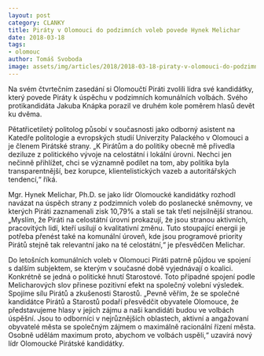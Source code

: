 ```yaml
---
layout: post
category: CLANKY
title: Piráty v Olomouci do podzimních voleb povede Hynek Melichar
date: 2018-03-18
tags: 
- olomouc
author: Tomáš Svoboda
image: assets/img/articles/2018/2018-03-18-piraty-v-olomouci-do-podzimnich-voleb-povede-hynek-melichar.jpg   #751x422 pixelu
---
```

Na svém čtvrtečním zasedání si Olomoučtí Piráti zvolili lídra své kandidátky, který povede Piráty k úspěchu v podzimních komunálních volbách. Svého protikandidáta Jakuba Knápka porazil ve druhém kole poměrem hlasů devět ku dvěma. 

Pětatřicetiletý politolog působí v současnosti jako odborný asistent na Katedře politologie a evropských studií Univerzity Palackého v Olomouci a je členem Pirátské strany. „K Pirátům a do politiky obecně mě přivedla deziluze z politického vývoje na celostátní i lokální úrovni. Nechci jen nečinně přihlížet, chci se významně podílet na tom, aby politika byla transparentnější, bez korupce, klientelistických vazeb a autoritářských tendencí,“ říká.

Mgr. Hynek Melichar, Ph.D. se jako lídr Olomoucké kandidátky rozhodl navázat na úspěch strany z podzimních voleb do poslanecké sněmovny, ve kterých Piráti zaznamenali zisk 10,79% a stali se tak třetí nejsilnější stranou. „Myslím, že Piráti na celostátní úrovni prokazují, že jsou stranou aktivních, pracovitých lidí, kteří usilují o kvalitativní změnu. Tuto stoupající energii je potřeba přenést také na komunální úroveň, kde jsou programové priority Pirátů stejně tak relevantní jako na té celostátní,“ je přesvědčen Melichar.

Do letošních komunálních voleb v Olomouci Piráti patrně půjdou ve spojení s dalším subjektem, se kterým v současné době vyjednávají o koalici. Konkrétně se jedná o politické hnutí Starostové. Toto případné spojení podle Melicharových slov přinese pozitivní efekt na společný volební výsledek. Spojíme sílu Pirátů a zkušenosti Starostů. „Pevně věřím, že se společné kandidátce Pirátů a Starostů podaří přesvědčit obyvatele Olomouce, že představujeme hlasy v jejich zájmu a naši kandidáti budou ve volbách úspěšní. Jsou to odborníci v nejrůznějších oblastech, aktivní a angažovaní obyvatelé města se společným zájmem o maximálně racionální řízení města. Osobně udělám maximum proto, abychom ve volbách uspěli,“ uzavírá nový lídr Olomoucké Pirátské kandidátky.
